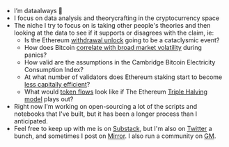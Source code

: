 - I’m dataalways 👋 
- I focus on data analysis and theorycrafting in the cryptocurrency space
- The niche I try to focus on is taking other people's theories and then looking at the data to see if it supports or disagrees with the claim, ie: 
  -  Is the Ethereum [withdrawal unlock](https://dataalways.substack.com/p/ethereum-validator-withdrawals) going to be a cataclysmic event? 
  -  How does Bitcoin [correlate with broad market volatility](https://dataalways.substack.com/p/is-bitcoin-long-volatility) during panics? 
  -  How valid are the assumptions in the Cambridge Bitcoin Electricity Consumption Index? 
  -  At what number of validators does Ethereum staking start to become [less capitally efficient](https://dataalways.substack.com/p/staking-yield-and-ratios)? 
  -  What would [token flows](https://dataalways.substack.com/p/a-flows-based-ethereum-price-model) look like if The Ethereum [Triple Halving model](https://twitter.com/SquishChaos/status/1387074095007817730?cxt=HHwWhICz4cqi8L8mAAAA) plays out?
- Right now I'm working on open-sourcing a lot of the scripts and notebooks that I've built, but it has been a longer process than I anticipated.
- Feel free to keep up with me is on [Substack](dataalways.substack.com), but I'm also on [Twitter](twitter.com/data_always) a bunch, and sometimes I post on [Mirror](dataalways.mirror.xyz). I also run a community on [GM](gm.xyz/c/dataalways).
